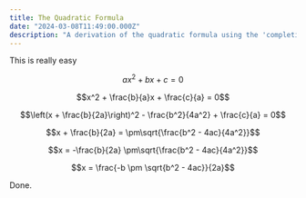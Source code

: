 ```yaml
---
title: The Quadratic Formula
date: "2024-03-08T11:49:00.000Z"
description: "A derivation of the quadratic formula using the 'completing the square' method"
---
```


This is really easy

$$ax^2 + bx + c = 0$$

$$x^2 + \frac{b}{a}x + \frac{c}{a} = 0$$

$$\left(x + \frac{b}{2a}\right)^2 - \frac{b^2}{4a^2} + \frac{c}{a} = 0$$

$$x + \frac{b}{2a} = \pm\sqrt{\frac{b^2 - 4ac}{4a^2}}$$

$$x = -\frac{b}{2a} \pm\sqrt{\frac{b^2 - 4ac}{4a^2}}$$

$$x = \frac{-b \pm \sqrt{b^2 - 4ac}}{2a}$$

Done.